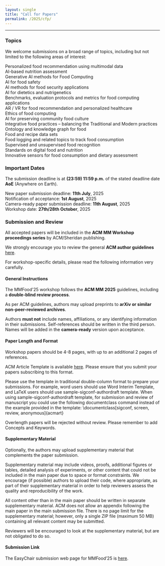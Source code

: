 ```yaml
---
layout: single
title: "Call for Papers"
permalink: /2025/cfp/
---
```


<hr>

### Topics
We welcome submissions on a broad range of topics, including but not limited to the following areas of interest:

> 
<i class="fa-regular fa-circle-right"></i> Personalized food recommendation using multimodal data <br>
<i class="fa-regular fa-circle-right"></i> AI-based nutrition assessment <br>
<i class="fa-regular fa-circle-right"></i> Generative AI methods for Food Computing <br>
<i class="fa-regular fa-circle-right"></i> AI for food safety <br>
<i class="fa-regular fa-circle-right"></i> AI methods for food security applications <br>
<i class="fa-regular fa-circle-right"></i> AI for dietetics and nutrigenetics <br>
<i class="fa-regular fa-circle-right"></i> Benchmarks, evaluation protocols and metrics for food computing applications <br>
<i class="fa-regular fa-circle-right"></i> AR / VR for food recommendation and personalized healthcare <br>
<i class="fa-regular fa-circle-right"></i> Ethics of food computing <br>
<i class="fa-regular fa-circle-right"></i> AI for preserving community food culture <br>
<i class="fa-regular fa-circle-right"></i> Integrative food practices – balancing the Traditional and Modern practices <br>
<i class="fa-regular fa-circle-right"></i> Ontology and knowledge graph for food <br>
<i class="fa-regular fa-circle-right"></i> Food and recipe data sets <br>
<i class="fa-regular fa-circle-right"></i> Food logging and related topics to track food consumption <br>
<i class="fa-regular fa-circle-right"></i> Supervised and unsupervised food recognition <br>
<i class="fa-regular fa-circle-right"></i> Standards on digital food and nutrition <br>
<i class="fa-regular fa-circle-right"></i> Innovative sensors for food consumption and dietary assessment <br>


### Important Dates
The submission deadline is at **(23:59) 11:59 p.m.** of the stated deadline date **AoE** (Anywhere on Earth).

>
<i class="fa-solid fa-calendar-days"></i> New paper submission deadline: **11th July**, 2025 <br>
<i class="fa-solid fa-calendar-days"></i> Notification of acceptance: **1st August**, 2025 <br>
<i class="fa-solid fa-calendar-days"></i> Camera-ready paper submission deadline: **11th August**, 2025 <br>
<i class="fa-solid fa-calendar-days"></i> Workshop date: **27th/28th October**, 2025


### Submission and Review
All accepted papers will be included in the **ACM MM Workshop proceedings series** by ACM/Sheridan publishing.

<i class="fa-solid fa-thumbtack"></i> We strongly encourage you to review the general **ACM author guidelines** <a href="https://acmmm2025.org/information-for-authors/" target="_blank">here</a>.

<i class="fa-solid fa-circle-info"></i> For workshop-specific details, please read the following information very carefully.  

#### General Instructions
The MMFood'25 workshop follows the **ACM MM 2025** guidelines, including a **double-blind review process**.

>
As per ACM guidelines, authors may upload preprints to **arXiv or similar non-peer-reviewed archives**. 

<i class="fa-solid fa-circle-info"></i> Authors **must not** include names, affiliations, or any identifying information in their submissions. Self-references should be written in the third person. Names will be added in the **camera-ready** version upon acceptance.

#### Paper Length and Format 
Workshop papers should be 4-8 pages, with up to an additional 2 pages of references.

<i class="fa-solid fa-thumbtack"></i> ACM Article Template is available <a href="https://www.acm.org/publications/proceedings-template" target="_blank">here</a>. Please ensure that you submit your papers subscribing to this format.

>
Please use the template in traditional double-column format to prepare your submissions. For example, word users should use Word Interim Template, and LaTeX users should use sample-sigconf-authordraft template. When using sample-sigconf-authordraft template, for submission and review of manuscript you could use the following documentclass command instead of the example provided in the template: \documentclass[sigconf, screen, review, anonymous]{acmart}

<i class="fa-solid fa-circle-info"></i> Overlength papers will be rejected without review. Please remember to add Concepts and Keywords.

#### Supplementary Material
Optionally, the authors may upload supplementary material that complements the paper submission.

>
Supplementary material may include videos, proofs, additional figures or tables, detailed analysis of experiments, or other content that could not be included in the main paper due to space or format constraints. We encourage (if possible) authors to upload their code, where appropriate, as part of their supplementary material in order to help reviewers assess the quality and reproducibility of the work.

>
All content other than in the main paper should be written in separate supplementary material. ACM does not allow an appendix following the main paper in the main submission file. There is no page limit for the supplementary material; however, only a single ZIP file (maximum 50 MB) containing all relevant content may be submitted.

<i class="fa-solid fa-circle-info"></i> Reviewers will be encouraged to look at the supplementary material, but are not obligated to do so.

#### Submission Link
<i class="fa-solid fa-thumbtack"></i> The EasyChair submission web page for MMFood’25 is <a href="https://easychair.org/conferences?conf=mmfood25" target="_blank">here</a>.
